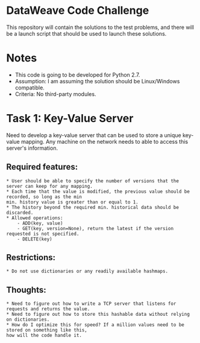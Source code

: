 DataWeave Code Challenge
======


This repository will contain the solutions to the test problems, and there will be 
a launch script that should be used to launch these solutions.


Notes
======

* This code is going to be developed for Python 2.7.
* Assumption: I am assuming the solution should be Linux/Windows compatible.
* Criteria: No third-party modules.


Task 1: Key-Value Server
======

Need to develop a key-value server that can be used to store a unique key-value mapping.
Any machine on the network needs to able to access this server's information.

Required features:
----

    * User should be able to specify the number of versions that the server can keep for any mapping.
    * Each time that the value is modified, the previous value should be recorded, so long as the min
    min. history value is greater than or equal to 1.
    * The history beyond the required min. historical data should be discarded.
    * Allowed operations:
        - ADD(key, value)
        - GET(key, version=None), return the latest if the version requested is not specified.
        - DELETE(key)

Restrictions:
----

    * Do not use dictionaries or any readily available hashmaps.


Thoughts:
----

    * Need to figure out how to write a TCP server that listens for requests and returns the value.
    * Need to figure out how to store this hashable data without relying on dictionaries.
    * How do I optimize this for speed? If a million values need to be stored on something like this, 
    how will the code handle it.


